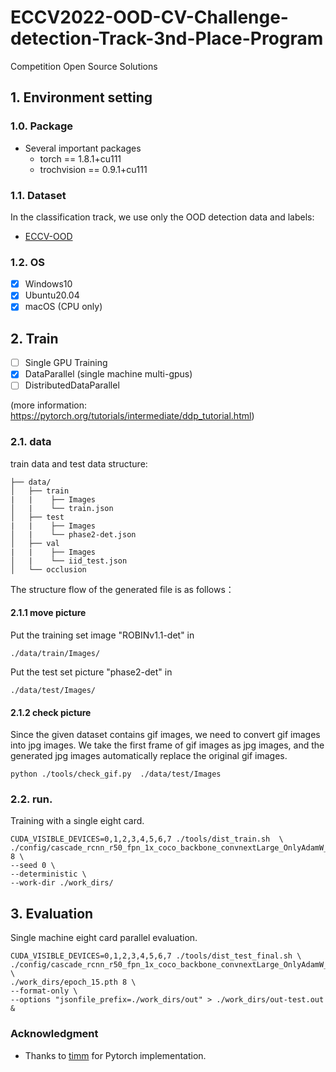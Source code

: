# ECCV2022-OOD-CV-Challenge-detection-Track-3nd-Place-Program
Competition Open Source Solutions


## 1. Environment setting 

### 1.0. Package
* Several important packages
    - torch == 1.8.1+cu111
    - trochvision == 0.9.1+cu111

### 1.1. Dataset
In the classification track, we use only the OOD detection data and labels:
* [ECCV-OOD](https://github.com/eccv22-ood-workshop/ROBIN-dataset)

### 1.2. OS
- [x] Windows10
- [x] Ubuntu20.04
- [x] macOS (CPU only)

## 2. Train
- [ ] Single GPU Training
- [x] DataParallel (single machine multi-gpus)
- [ ] DistributedDataParallel

(more information: https://pytorch.org/tutorials/intermediate/ddp_tutorial.html)

### 2.1. data
train data and test data structure:  
```
├── data/
│   ├── train
|   |    ├── Images
│   |    └── train.json
│   ├── test
|   |    ├── Images
│   |    └── phase2-det.json
│   ├── val
|   |    ├── Images
│   |    └── iid_test.json
│   └── occlusion
```
The structure flow of the generated file is as follows：
#### 2.1.1 move picture
Put the training set image "ROBINv1.1-det" in
```
./data/train/Images/ 
```
Put the test set picture "phase2-det" in
```
./data/test/Images/
```
#### 2.1.2 check picture
Since the given dataset contains gif images, we need to convert gif images into jpg images. We take the first frame of gif images as jpg images, and the generated jpg images automatically replace the original gif images.
```
python ./tools/check_gif.py  ./data/test/Images
```
### 2.2. run.
Training with a single eight card.
```
CUDA_VISIBLE_DEVICES=0,1,2,3,4,5,6,7 ./tools/dist_train.sh  \
./config/cascade_rcnn_r50_fpn_1x_coco_backbone_convnextLarge_OnlyAdamW_cos_colorjitter_softmax_corrupt.py 8 \
--seed 0 \ 
--deterministic \ 
--work-dir ./work_dirs/  
```

## 3. Evaluation
Single machine eight card parallel evaluation.
```
CUDA_VISIBLE_DEVICES=0,1,2,3,4,5,6,7 ./tools/dist_test_final.sh \
./config/cascade_rcnn_r50_fpn_1x_coco_backbone_convnextLarge_OnlyAdamW_cos_colorjitter_softmax_corrupt.py \ 
./work_dirs/epoch_15.pth 8 \
--format-only \ 
--options "jsonfile_prefix=./work_dirs/out" > ./work_dirs/out-test.out & 
```

### Acknowledgment

* Thanks to [timm](https://github.com/rwightman/pytorch-image-models) for Pytorch implementation.
